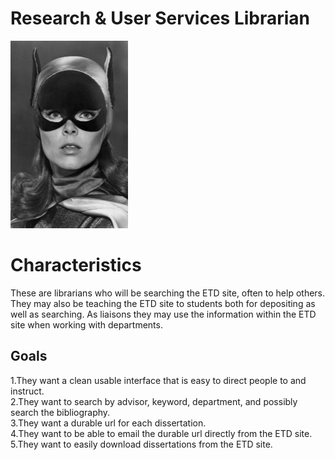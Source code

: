 # Research & User Services Librarian

![headshot](images/rus_librarian-sm.jpg)  

# Characteristics  
These are librarians who will be searching the ETD site, often to help others. They may also be teaching the ETD site to students both for depositing as well as searching. As liaisons they may use the information within the ETD site when working with departments.

## Goals
  1.They want a clean usable interface that is easy to direct people to and instruct.  
  2.They want to search by advisor, keyword, department, and possibly search the bibliography.  
  3.They want a durable url for each dissertation.  
  4.They want to be able to email the durable url directly from the ETD site.  
  5.They want to easily download dissertations from the ETD site.
